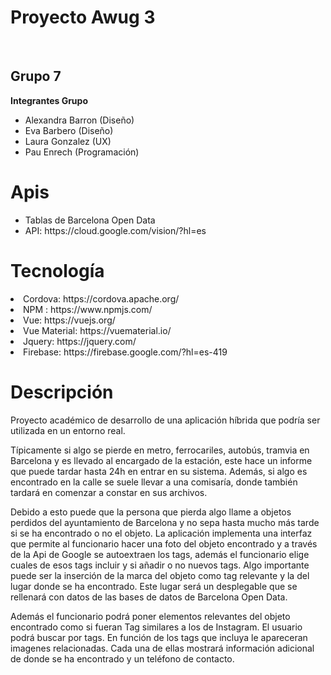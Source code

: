 <h1>Proyecto Awug 3</h1><br>
<h2>Grupo 7</h2>
<b>Integrantes Grupo</b>
<ul>
<li>Alexandra Barron (Diseño) </li>
<li>Eva Barbero (Diseño) </li>
<li>Laura Gonzalez (UX)</li>
<li>Pau Enrech (Programación)</li>
</ul>

<h1>Apis</h1>
<ul>
<li>Tablas de Barcelona Open Data</li>
<li>API: https://cloud.google.com/vision/?hl=es</li>
</ul>
<h1>Tecnología</h1
<ul>
  <li> Cordova: https://cordova.apache.org/ </li>
  <li> NPM : https://www.npmjs.com/ </li>
  <li> Vue: https://vuejs.org/ </li>
  <li> Vue Material: https://vuematerial.io/ </li>
  <li> Jquery: https://jquery.com/ </li>
  <li> Firebase: https://firebase.google.com/?hl=es-419 </li>
</ul>
<h1>Descripción</h1>
<p>Proyecto académico de desarrollo de una aplicación híbrida que podría ser utilizada en un entorno real.</p>
<p>Típicamente si algo se pierde en metro, ferrocariles, autobús, tramvia en Barcelona y es llevado al encargado de la estación, este hace un informe que puede tardar hasta 24h en entrar en su sistema. Además, si algo es encontrado en la calle se suele llevar a una comisaría, donde también tardará en comenzar a constar en sus archivos.</p>
<p>Debido a esto puede que la persona que pierda algo llame a objetos perdidos del ayuntamiento de Barcelona y no sepa hasta mucho más tarde si se ha encontrado o no el objeto.
La aplicación implementa una interfaz que permite al funcionario hacer una foto del objeto encontrado y a través de la Api de Google se autoextraen los tags, además el funcionario elige cuales de esos tags incluir y si añadir o no nuevos tags. Algo importante puede ser la inserción de la marca del objeto como tag relevante y la del lugar donde se ha encontrado. Este lugar será un desplegable que se rellenará con datos de las bases de datos de Barcelona Open Data.</p>
<p>Además el funcionario podrá poner elementos relevantes del objeto encontrado como si fueran Tag similares a los de Instagram. 
El usuario podrá buscar por tags. En función de los tags que incluya le apareceran imagenes relacionadas. Cada una de ellas mostrará información adicional de donde se ha encontrado y un teléfono de contacto.
</p>
